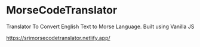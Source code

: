 # MorseCodeTranslator
Translator To Convert English Text to Morse Language. Built using Vanilla JS

https://srimorsecodetranslator.netlify.app/
